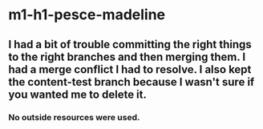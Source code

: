 # m1-h1-pesce-madeline
## I had a bit of trouble committing the right things to the right branches and then merging them. I had a merge conflict I had to resolve. I also kept the content-test branch because I wasn't sure if you wanted me to delete it.
### No outside resources were used.
